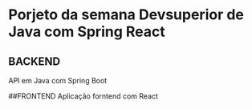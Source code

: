 # Porjeto da semana Devsuperior de Java com Spring  React

## BACKEND
API em Java com Spring Boot


##FRONTEND
Aplicação forntend com React
